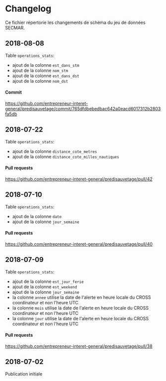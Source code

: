 # Changelog
Ce fichier répertorie les changements de schéma du jeu de données SECMAR.

## 2018-08-08
Table `operations_stats`:
- ajout de la colonne `est_dans_stm`
- ajout de la colonne `nom_stm`
- ajout de la colonne `est_dans_dst`
- ajout de la colonne `nom_dst`

#### Commit
https://github.com/entrepreneur-interet-general/predisauvetage/commit/765dfdbebedbac642a0eacd6017312b2803fa5db

## 2018-07-22
Table `operations_stats`:
- ajout de la colonne `distance_cote_metres`
- ajout de la colonne `distance_cote_milles_nautiques`

#### Pull requests
https://github.com/entrepreneur-interet-general/predisauvetage/pull/42

## 2018-07-10
Table `operations_stats`:
- ajout de la colonne `date`
- ajout de la colonne `jour_semaine`

#### Pull requests
https://github.com/entrepreneur-interet-general/predisauvetage/pull/40

## 2018-07-09
Table `operations_stats`:
- ajout de la colonne `est_jour_ferie`
- ajout de la colonne `est_weekend`
- ajout de la colonne `jour_semaine`
- la colonne `annee` utilise la date de l'alerte en heure locale du CROSS coordinateur et non l'heure UTC
- la colonne `mois` utilise la date de l'alerte en heure locale du CROSS coordinateur et non l'heure UTC
- la colonne `jour` utilise la date de l'alerte en heure locale du CROSS coordinateur et non l'heure UTC

#### Pull requests
https://github.com/entrepreneur-interet-general/predisauvetage/pull/38

## 2018-07-02
Publication initiale
